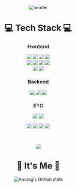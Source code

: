 <div align="center">


![header](https://capsule-render.vercel.app/api?type=Slice&color=gray&height=300&section=header&text=-LeeJungHoon-&fontSize=60&fontColor=808080)
<!--![header](https://capsule-render.vercel.app/api?type=waving&color=6994CDEE&text=&animation=twinkling&height=80)[![Typing SVG](https://readme-typing-svg.demolab.com?font=Alkatra&weight=500&size=45&duration=3500&pause=3&color=6994CDEE&center=false&vCenter=false&multiline=true&repeat=true&width=1000&height=100&lines=Welcome+to+bi-sz's+GitHub!👋)](https://git.io/typing-svg)-->




<h1>💻 Tech Stack 💻</h1>

<h3><strong>Frontend</strong></h3>
<img src="https://img.shields.io/badge/react-61DAFB?style=for-the-badge&logo=react&logoColor=FFF"/> <!-- 리액트 -->
<img src="https://img.shields.io/badge/chakraui-319795?style=for-the-badge&logo=chakraui&logoColor=FFF"/> <!-- 차크라UI -->
<img src="https://img.shields.io/badge/axios-5A29E4?style=for-the-badge&logo=axios&logoColor=FFF"/> <!-- AXIOS -->
<img src="https://img.shields.io/badge/typescript-3178C6?style=for-the-badge&logo=typescript&logoColor=FFF" /> <!-- 타입스크립트 -->

<br/>
<img src="https://img.shields.io/badge/HTML5-E34F26?style=for-the-badge&logo=html5&logoColor=FFF"/> <!-- HTML -->
<img src="https://img.shields.io/badge/CSS3-1572B6?style=for-the-badge&logo=css3&logoColor=FFF"/> <!-- CSS -->
<img src="https://img.shields.io/badge/Javascript-F7DF1E?style=for-the-badge&logo=javascript&logoColor=FFF"/> <!-- JavaScript -->
<img src="https://img.shields.io/badge/tailwindcss-06B6D4?style=for-the-badge&logo=tailwindcss&logoColor=FFF"/> <!-- 테일윈드CSS -->

<br/>
<img src="https://img.shields.io/badge/flutter-02569B?style=for-the-badge&logo=flutter&logoColor=FFF" /> <!-- 플러터 -->
<img src="https://img.shields.io/badge/react native-61DAFB?style=for-the-badge&logo=react&logoColor=FFF"/> <!-- 리액트 네이티브 -->



<h3><strong>Backend</strong></h3>
<img src="https://img.shields.io/badge/SpringBoot-green?style=for-the-badge&logo=springboot&logoColor=6DB33F"/> <!-- 스프링부트 -->
<img src="https://img.shields.io/badge/java-007396?style=for-the-badge&logo=OpenJDK&logoColor=white"> <!-- 자바 -->
<img src="https://img.shields.io/badge/mariadb-003545?style=for-the-badge&logo=mariadb&logoColor=FFF"/> <!-- 마리아DB -->

<h3><strong>ETC</strong></h3>
<img src="https://img.shields.io/badge/GitHub-EAEAEA?style=for-the-badge&logo=github&logoColor=000"/> <!-- 깃허브 -->
<img src="https://img.shields.io/badge/git-F05032?style=for-the-badge&logo=Git&logoColor=FFF"/> <!-- 깃 -->

<br/> 

<img src="https://img.shields.io/badge/ec2-FF9900?style=for-the-badge&logo=amazonec2&logoColor=FFF"/> <!-- EC2 --> 
<img src="https://img.shields.io/badge/RDS-527FFF?style=for-the-badge&logo=amazonrds&logoColor=FFF"/> <!-- RDS -->
<img src="https://img.shields.io/badge/S3-569A31?style=for-the-badge&logo=amazons3&logoColor=FFF"/> <!-- S3 -->
<img src="https://img.shields.io/badge/postman-FF6C37?style=for-the-badge&logo=postman&logoColor=FFF"/></a> <!-- 포스트맨 -->

<br/>
<br/>

<img src="https://github-readme-stats.vercel.app/api/top-langs/?username=gns14585&layout=compact&theme=omni"/>

<h1>🌹 It's Me 🌹</h1>

![Anurag's GitHub stats](https://github-readme-stats.vercel.app/api?username=gns14585&show_icons=true&theme=omni)

</div>

